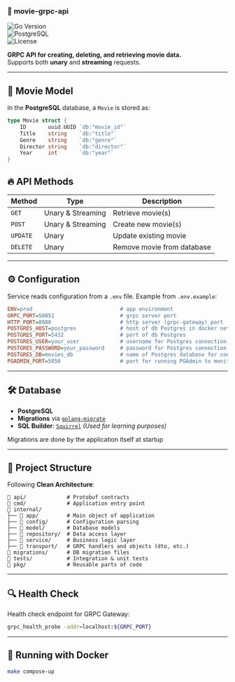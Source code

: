 ### 🚀 **movie-grpc-api**
![Go Version](https://img.shields.io/badge/Go-1.23.4-blue)  
![PostgreSQL](https://img.shields.io/badge/PostgreSQL-✔%ef%b8%8f-blue)  
![License](https://img.shields.io/badge/License-MIT-green)  

**GRPC API for creating, deleting, and retrieving movie data.**  
Supports both **unary** and **streaming** requests.

---

## 📌 **Movie Model**
In the **PostgreSQL** database, a `Movie` is stored as:

```go
type Movie struct {
    ID       uuid.UUID `db:"movie_id"`
    Title    string    `db:"title"`
    Genre    string    `db:"genre"`
    Director string    `db:"director"`
    Year     int       `db:"year"`
}
```

## 🔥 **API Methods**
| Method  | Type         | Description |
|---------|-------------|-------------|
| `GET`   | Unary & Streaming | Retrieve movie(s) |
| `POST`  | Unary & Streaming | Create new movie(s) |
| `UPDATE` | Unary | Update existing movie |
| `DELETE` | Unary | Remove movie from database |

---

## ⚙ **Configuration**
Service reads configuration from a `.env` file. Example from `.env.example`:  
```ini
ENV=prod                            # app environment
GRPC_PORT=50051                     # grpc server port
HTTP_PORT=8080                      # http server (grpc-gateway) port
POSTGRES_HOST=postgres              # host of db Postgres in docker network
POSTGRES_PORT=5432                  # port of db Postgres
POSTGRES_USER=your_user             # username for Postgres connection
POSTGRES_PASSWORD=your_password     # password for Postgres connection
POSTGRES_DB=movies_db               # name of Postgres database for connection
PGADMIN_PORT=5050                   # port for running PGAdmin to monitor Postgres
```

---

## 🛠 **Database**
- **PostgreSQL**  
- **Migrations** via [`golang-migrate`](https://github.com/golang-migrate/migrate)  
- **SQL Builder**: [`Squirrel`](https://github.com/Masterminds/squirrel) *(Used for learning purposes)*  

Migrations are done by the application itself at startup


---

## 🏰 **Project Structure**
Following **Clean Architecture**:
```
📂 api/             # Protobuf contracts
📂 cmd/             # Application entry point
📂 internal/
├── 📂 app/         # Main object of application
├── 📂 config/      # Configuration parsing
├── 📂 model/       # Database models
├── 📂 repository/  # Data access layer
├── 📂 service/     # Business logic layer
├── 📂 transport/   # GRPC handlers and objects (dto, etc.)
📂 migrations/      # DB migration files
📂 tests/           # Integration & unit tests
📂 pkg/             # Reusable parts of code
```

---

## 🔍 **Health Check**
Health check endpoint for GRPC Gateway:
```bash
grpc_health_probe -addr=localhost:${GRPC_PORT}
```

---

## 🐳 **Running with Docker**
```bash
make compose-up
```
